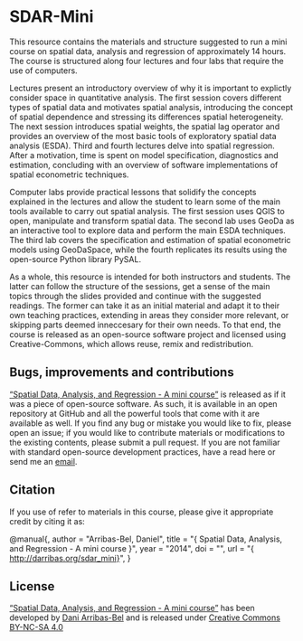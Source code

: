 # SDAR-Mini

This resource contains the materials and structure suggested to run a mini
course on spatial data, analysis and regression of approximately 14 hours. The
course is structured along four lectures and four labs that require the use of
computers.

Lectures present an introductory overview of why it is important to explictly
consider space in quantitative analysis. The first session covers different
types of spatial data and motivates spatial analysis, introducing the concept
of spatial dependence and stressing its differences spatial heterogeneity. The
next session introduces spatial weights, the spatial lag operator and provides
an overview of the most basic tools of exploratory spatial data analysis
(ESDA). Third and fourth lectures delve into spatial regression. After a
motivation, time is spent on model specification, diagnostics and estimation,
concluding with an overview of software implementations of spatial econometric
techniques.

Computer labs provide practical lessons that solidify the concepts explained
in the lectures and allow the student to learn some of the main tools
available to carry out spatial analysis. The first session uses QGIS to open,
manipulate and transform spatial data. The second lab uses GeoDa as an
interactive tool to explore data and perform the main ESDA techniques. The
third lab covers the specification and estimation of spatial econometric
models using GeoDaSpace, while the fourth replicates its results using the
open-source Python library PySAL.

As a whole, this resource is intended for both instructors and students. The
latter can follow the structure of the sessions, get a sense of the main
topics through the slides provided and continue with the suggested readings.
The former can take it as an initial material and adapt it to their own
teaching practices, extending in areas they consider more relevant, or
skipping parts deemed inneccesary for their own needs. To that end, the course
is released as an open-source software project and licensed using
Creative-Commons, which allows reuse, remix and redistribution.


## Bugs, improvements and contributions

[“Spatial Data, Analysis, and Regression - A mini course”](http://darribas.org/sdar_mini) is released as if it was a piece of open-source
software. As such, it is available in an open repository at GitHub and all the
powerful tools that come with it are available as well. If you find any bug or
mistake you would like to fix, please open an issue; if you would like to
contribute materials or modifications to the existing contents, please submit
a pull request. If you are not familiar with standard open-source development
practices, have a read here or send me an
[email](mailto:d.arribas-bel@bham.ac.uk).

## Citation

If you use of refer to materials in this course, please give it appropriate
credit by citing it as:

@manual{, 
        author = "Arribas-Bel, Daniel",
        title = "{ Spatial Data, Analysis, and Regression - A mini course }",
        year = "2014",
        doi = "",
        url = "{
        http://darribas.org/sdar_mini}",
}

## License

[“Spatial Data, Analysis, and Regression - A mini course”](http://darribas.org/sdar_mini) has been developed by
[Dani Arribas-Bel](http://darribas.org) and is released under [Creative Commons BY-NC-SA 4.0](http://creativecommons.org/licenses/by-nc-sa/4.0/)
